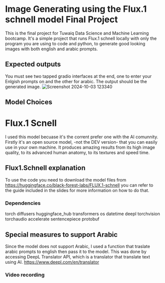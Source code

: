 # Image Generating using the Flux.1 schnell model Final Project
This is the final project for Tuwaiq Data Science and Machine Learning bootcamp.
It's a simple project that runs Flux.1 schnell locally with only the program you are using to code and python,
to generate good looking images with both english and arabic prompts.

## Expected outputs
You must see two tapped gradio interfaces at the end, one to enter your Enlgish prompts on and the other for arabic.
The output should be the generated image.
![Screenshot 2024-10-03 123340](https://github.com/user-attachments/assets/4d760bdd-5768-4b51-9711-a8a84c50f8d4)

## Model Choices
# Flux.1 Scnell
I used this model becuase it's the corrent prefer one with the AI comunnity.
Firstly it's an open source model, -not the DEV version- that you can easily use in your own machine.
It produces amazing results from its high image quality, to its advanced human anatomy, to its textures and speed time.

## Flux1.Schnell explanation
To use the code you need to download the model files from https://huggingface.co/black-forest-labs/FLUX.1-schnell
you can refer to the guide included in the slides for more information on how to do that.

### Dependencies
torch
diffusers
huggingface_hub
transformers
os
datetime
deepl
torchvision
torchaudio
accelerate
sentencepiece
protobuf

## Special measures to support Arabic
Since the model does not support Arabic, I used a function that traslate arabic prompts to english then pass it to the model.
This was done by accessing DeepL Translator API, which is a translator that translate text using AI.
https://www.deepl.com/en/translator

### Video recording

